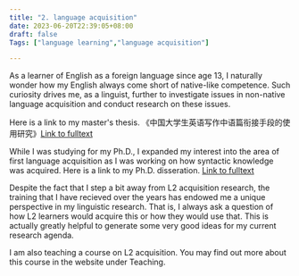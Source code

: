 ```yaml
---
title: "2. language acquisition"
date: 2023-06-20T22:39:05+08:00
draft: false
Tags: ["language learning","language acquisition"]

---
```


As a learner of English as a foreign language since age 13, I naturally wonder how my English always come short of native-like competence. Such curiosity drives me, as a linguist, further to investigate issues in non-native language acquisition and conduct research on these issues. 

Here is a link to my master's thesis.
《中国大学生英语写作中语篇衔接手段的使用研究》[Link to fulltext](https://kns.cnki.net/kcms2/article/abstract?v=RyaFSLOYMk5LKnlQeuON3lZLmXNW61jdu88ypOVVXS5JWDqWjKOG3Zdxv_oqBVvEWqeK78rehNkcB7D-qYHstcgvtuOh57iEXcSD6xqlxhFCYF3IgJRnnrkM-kbSwnc4&uniplatform=NZKPT&flag=copy)

While I was studying for my Ph.D., I expanded my interest into the area of first language acquisition as I was working on how syntactic knowledge was acquired. 
Here is a link to my Ph.D. disseration. [Link to fulltext](https://scholars.hkbu.edu.hk/en/studentTheses/scope-interaction-between-universal-quantifiers-and-sentential-ne)


Despite the fact that I step a bit away from L2 acquisition research, the training that I have recieved over the years has endowed me a unique perspective in my linguistic research. That is, I always ask a question of how L2 learners would acquire this or how they would use that. This is actually greatly helpful to generate some very good ideas for my current research agenda.

I am also teaching a course on L2 acquisition. You may find out more about this course in the website under Teaching.